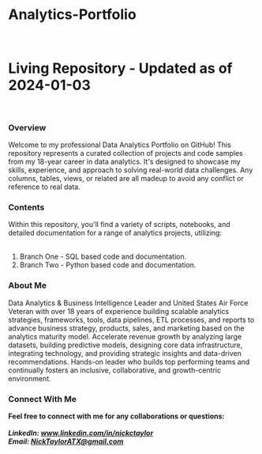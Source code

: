 # Analytics-Portfolio

<br><h1>Living Repository - Updated as of 2024-01-03</h1><br>

<h3>Overview</h3>
Welcome to my professional Data Analytics Portfolio on GitHub! This repository represents a curated collection of projects and code samples from my 18-year career in data analytics. It's designed to showcase my skills, experience, and approach to solving real-world data challenges. Any columns, tables, views, or related are all madeup to avoid any conflict or reference to real data.

<h3>Contents</h3>
Within this repository, you'll find a variety of scripts, notebooks, and detailed documentation for a range of analytics projects, utilizing:<br><br>

1. Branch One - SQL based code and documentation.<br>
2. Branch Two - Python based code and documentation.<br>

<h3>About Me</h3>
Data Analytics & Business Intelligence Leader and United States Air Force Veteran with over 18 years of experience building scalable analytics strategies, frameworks, tools, data pipelines, ETL processes, and reports to advance business strategy, products, sales, and marketing based on the analytics maturity model. Accelerate revenue growth by analyzing large datasets, building predictive models, designing core data infrastructure, integrating technology, and providing strategic insights and data-driven recommendations. Hands-on leader who builds top performing teams and continually fosters an inclusive, collaborative, and growth-centric environment.

<h3>Connect With Me</h3>
<b>Feel free to connect with me for any collaborations or questions:</b><br><br>
<b><i>LinkedIn: <a href="www.linkedin.com/in/nickctaylor">www.linkedin.com/in/nickctaylor</a></b></i><br>
<b><i>Email: <a href="mailto:nicktayloratx@gmail.com?subject=RE: GitHub Repository Outreach">NickTaylorATX@gmail.com</a></b></i>
